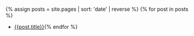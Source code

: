 {% assign posts = site.pages | sort: 'date' | reverse %}
{% for post in posts %}
- [{{post.title}}]({{post.url}}){% endfor %}
